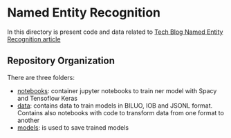 # Named Entity Recognition

In this directory is present code and data related to [Tech Blog Named Entity Recognition article](https://techblog.smc.it/en/2020-12-21/nlp-text-clf)

## Repository Organization

There are three folders:

* [notebooks](notebooks): container jupyter notebooks to train ner model with Spacy and Tensoflow Keras
* [data](data): contains data to train models in BILUO, IOB and JSONL format. Contains also notebooks with code
to transform data from one format to another
* [models](models): is used to save trained models